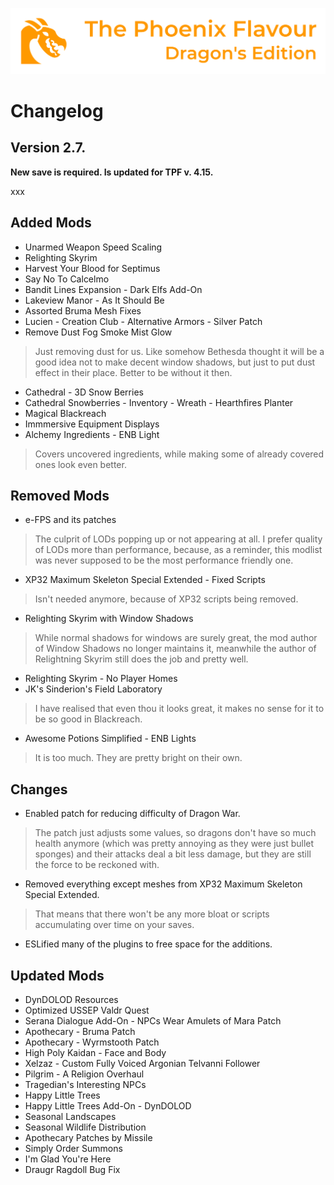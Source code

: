 ![image](images/Banner.webp)

# Changelog

## Version 2.7.

**New save is required. Is updated for TPF v. 4.15.**

xxx

## Added Mods

* Unarmed Weapon Speed Scaling
* Relighting Skyrim
* Harvest Your Blood for Septimus
* Say No To Calcelmo
* Bandit Lines Expansion - Dark Elfs Add-On
* Lakeview Manor - As It Should Be
* Assorted Bruma Mesh Fixes
* Lucien - Creation Club - Alternative Armors - Silver Patch
* Remove Dust Fog Smoke Mist Glow
> Just removing dust for us. Like somehow Bethesda thought it will be a good idea not to make decent window shadows, but just to put dust effect in their place. Better to be without it then.
* Cathedral - 3D Snow Berries
* Cathedral Snowberries - Inventory - Wreath - Hearthfires Planter
* Magical Blackreach
* Immmersive Equipment Displays
* Alchemy Ingredients - ENB Light
> Covers uncovered ingredients, while making some of already covered ones look even better.

## Removed Mods

* e-FPS and its patches
> The culprit of LODs popping up or not appearing at all. I prefer quality of LODs more than performance, because, as a reminder, this modlist was never supposed to be the most performance friendly one.
* XP32 Maximum Skeleton Special Extended - Fixed Scripts
> Isn't needed anymore, because of XP32 scripts being removed. 
* Relighting Skyrim with Window Shadows
> While normal shadows for windows are surely great, the mod author of Window Shadows no longer maintains it, meanwhile the author of Relightning Skyrim still does the job and pretty well.
* Relighting Skyrim - No Player Homes
* JK's Sinderion's Field Laboratory
> I have realised that even thou it looks great, it makes no sense for it to be so good in Blackreach.
* Awesome Potions Simplified - ENB Lights
> It is too much. They are pretty bright on their own.

## Changes

* Enabled patch for reducing difficulty of Dragon War.
> The patch just adjusts some values, so dragons don't have so much health anymore (which was pretty annoying as they were just bullet sponges) and their attacks deal a bit less damage, but they are still the force to be reckoned with.
* Removed everything except meshes from XP32 Maximum Skeleton Special Extended.
> That means that there won't be any more bloat or scripts accumulating over time on your saves. 
* ESLified many of the plugins to free space for the additions.


## Updated Mods

* DynDOLOD Resources
* Optimized USSEP Valdr Quest
* Serana Dialogue Add-On - NPCs Wear Amulets of Mara Patch
* Apothecary - Bruma Patch
* Apothecary - Wyrmstooth Patch
* High Poly Kaidan - Face and Body
* Xelzaz - Custom Fully Voiced Argonian Telvanni Follower
* Pilgrim - A Religion Overhaul
* Tragedian's Interesting NPCs
* Happy Little Trees
* Happy Little Trees Add-On - DynDOLOD
* Seasonal Landscapes
* Seasonal Wildlife Distribution
* Apothecary Patches by Missile
* Simply Order Summons
* I'm Glad You're Here
* Draugr Ragdoll Bug Fix
